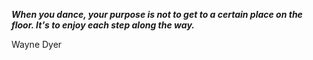 _**When you dance, your purpose is not to get to a certain place on the floor. It's to enjoy each step along the way.**_

Wayne Dyer